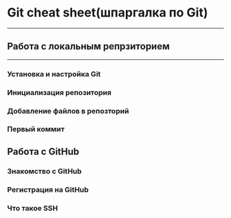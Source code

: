# Git cheat sheet(шпаргалка по Git)

---
## Работа с локальным репрзиторием
---
### Установка и настройка Git

### Инициализация репозитория
### Добавление файлов в репозторий
### Первый коммит

## Работа с GitHub
### Знакомство с GitHub
### Регистрация на GitHub
### Что такое SSH

